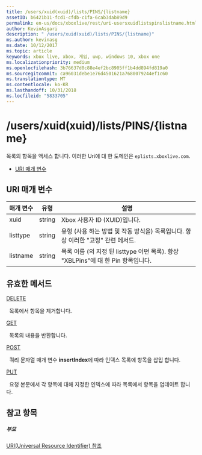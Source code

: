 ```yaml
---
title: /users/xuid(xuid)/lists/PINS/{listname}
assetID: b6421b11-fcd1-cfdb-c1fa-6cab3dab89d9
permalink: en-us/docs/xboxlive/rest/uri-usersxuidlistspinslistname.html
author: KevinAsgari
description: " /users/xuid(xuid)/lists/PINS/{listname}"
ms.author: kevinasg
ms.date: 10/12/2017
ms.topic: article
keywords: xbox live, xbox, 게임, uwp, windows 10, xbox one
ms.localizationpriority: medium
ms.openlocfilehash: 3b76637d0c88e4ef2bc8905ff1b4dd894fd819a0
ms.sourcegitcommit: ca96031debe1e76d4501621a7680079244ef1c60
ms.translationtype: MT
ms.contentlocale: ko-KR
ms.lasthandoff: 10/31/2018
ms.locfileid: "5833705"
---
```

# <a name="usersxuidxuidlistspinslistname"></a>/users/xuid(xuid)/lists/PINS/{listname}
목록의 항목을 액세스 합니다. 이러한 Uri에 대 한 도메인은 `eplists.xboxlive.com`.
 
  * [URI 매개 변수](#ID4EV)
 
<a id="ID4EV"></a>

 
## <a name="uri-parameters"></a>URI 매개 변수
 
| 매개 변수| 유형| 설명| 
| --- | --- | --- | 
| xuid| string| Xbox 사용자 ID (XUID)입니다.| 
| listtype| string| 유형 (사용 하는 방법 및 작동 방식을) 목록입니다. 항상 이러한 "고정" 관련 메서드.| 
| listname| string| 목록 이름 (의 지정 된 listtype 어떤 목록). 항상 "XBLPins"에 대 한 Pin 항목입니다.| 
  
<a id="ID4EGC"></a>

 
## <a name="valid-methods"></a>유효한 메서드

[DELETE](uri-usersxuidlistspinslistnamedelete.md)

&nbsp;&nbsp;목록에서 항목을 제거합니다.

[GET](uri-usersxuidlistspinslistnameget.md)

&nbsp;&nbsp;목록의 내용을 반환합니다.

[POST](uri-usersxuidlistspinslistnamepost.md)

&nbsp;&nbsp;쿼리 문자열 매개 변수 **insertIndex**에 따라 인덱스 목록에 항목을 삽입 합니다.

[PUT](uri-usersxuidlistspinslistnameput.md)

&nbsp;&nbsp;요청 본문에서 각 항목에 대해 지정한 인덱스에 따라 목록에서 항목을 업데이트 합니다.
 
<a id="ID4EZC"></a>

 
## <a name="see-also"></a>참고 항목
 
<a id="ID4E2C"></a>

 
##### <a name="parent"></a>부모 

[URI(Universal Resource Identifier) 참조](../atoc-xboxlivews-reference-uris.md)

   